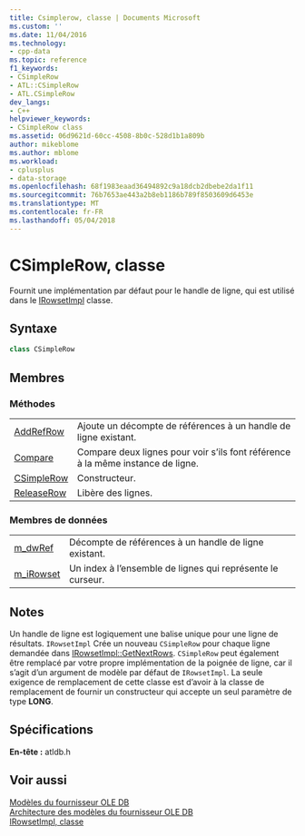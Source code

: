 ```yaml
---
title: Csimplerow, classe | Documents Microsoft
ms.custom: ''
ms.date: 11/04/2016
ms.technology:
- cpp-data
ms.topic: reference
f1_keywords:
- CSimpleRow
- ATL::CSimpleRow
- ATL.CSimpleRow
dev_langs:
- C++
helpviewer_keywords:
- CSimpleRow class
ms.assetid: 06d9621d-60cc-4508-8b0c-528d1b1a809b
author: mikeblome
ms.author: mblome
ms.workload:
- cplusplus
- data-storage
ms.openlocfilehash: 68f1983eaad36494892c9a18dcb2dbebe2da1f11
ms.sourcegitcommit: 76b7653ae443a2b8eb1186b789f8503609d6453e
ms.translationtype: MT
ms.contentlocale: fr-FR
ms.lasthandoff: 05/04/2018
---
```

# <a name="csimplerow-class"></a>CSimpleRow, classe
Fournit une implémentation par défaut pour le handle de ligne, qui est utilisé dans le [IRowsetImpl](../../data/oledb/irowsetimpl-class.md) classe.  
  
## <a name="syntax"></a>Syntaxe

```cpp
class CSimpleRow  
```  
  
## <a name="members"></a>Membres  
  
### <a name="methods"></a>Méthodes  
  
|||  
|-|-|  
|[AddRefRow](../../data/oledb/csimplerow-addrefrow.md)|Ajoute un décompte de références à un handle de ligne existant.|  
|[Compare](../../data/oledb/csimplerow-compare.md)|Compare deux lignes pour voir s’ils font référence à la même instance de ligne.|  
|[CSimpleRow](../../data/oledb/csimplerow-csimplerow.md)|Constructeur.|  
|[ReleaseRow](../../data/oledb/csimplerow-releaserow.md)|Libère des lignes.|  
  
### <a name="data-members"></a>Membres de données  
  
|||  
|-|-|  
|[m_dwRef](../../data/oledb/csimplerow-m-dwref.md)|Décompte de références à un handle de ligne existant.|  
|[m_iRowset](../../data/oledb/csimplerow-m-irowset.md)|Un index à l’ensemble de lignes qui représente le curseur.|  
  
## <a name="remarks"></a>Notes  
 Un handle de ligne est logiquement une balise unique pour une ligne de résultats. `IRowsetImpl` Crée un nouveau `CSimpleRow` pour chaque ligne demandée dans [IRowsetImpl::GetNextRows](../../data/oledb/irowsetimpl-getnextrows.md). `CSimpleRow` peut également être remplacé par votre propre implémentation de la poignée de ligne, car il s’agit d’un argument de modèle par défaut de `IRowsetImpl`. La seule exigence de remplacement de cette classe est d’avoir à la classe de remplacement de fournir un constructeur qui accepte un seul paramètre de type **LONG**.  
  
## <a name="requirements"></a>Spécifications  
 **En-tête :** atldb.h  
  
## <a name="see-also"></a>Voir aussi  
 [Modèles du fournisseur OLE DB](../../data/oledb/ole-db-provider-templates-cpp.md)   
 [Architecture des modèles du fournisseur OLE DB](../../data/oledb/ole-db-provider-template-architecture.md)   
 [IRowsetImpl, classe](../../data/oledb/irowsetimpl-class.md)